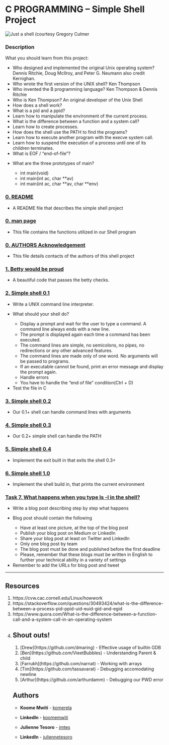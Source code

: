 # C PROGRAMMING – Simple Shell Project

![Just a shell (courtesy Gregory Culmer](https://github.com/komerela/Code_tester/blob/master/gregory-culmer-1291432-unsplash.jpg)

### Description
What you should learn from this project:

* Who designed and implemented the original Unix operating system? Dennis Ritchie, Doug McIlroy, and Peter G. Neumann also credit Kernighan.
* Who wrote the first version of the UNIX shell? Ken Thompson
* Who invented the B programming language? Ken Thompson & Dennis Ritchie
* Who is Ken Thompson? An original developer of the Unix Shell
* How does a shell work?
* What is a pid and a ppid?
* Learn how to manipulate the environment of the current process.
* What is the difference between a function and a system call?
* Learn how to create processes.
* How does the shell use the PATH to find the programs?
* Learn how to execute another program with the execve system call.
* Learn how to suspend the execution of a process until one of its children terminates.
* What is EOF / “end-of-file”?

<ul>
<li>What are the three prototypes of main?</li>
<ul>
<li>int main(void)</li>
<li>int main(int ac, char **av)</li>
<li>int main(int ac, char **av, char **env)</li>
</ul>
</ul>


### [0. README](./README.md)

* A README file that describes the simple shell project

### [0. man page](./man_1_simple_shell)

* This file contains the functions utilized in our Shell program

### [0. AUTHORS Acknowledgement](./AUTHORS)

* This file details contacts of the authors of this shell project

### [1. Betty would be proud](./simple_shell)

* A beautiful code that passes the betty checks.

### [2. Simple shell 0.1](./simple_shell)

* Write a UNIX command line interpreter.
<ul>
<li>What should your shell do?</li>
<ul>
<li> Display a prompt and wait for the user to type a command. A command line always ends with a new line.</li>
<li> The prompt is displayed again each time a command has been executed.
<li> The command lines are simple, no semicolons, no pipes, no redirections or any other advanced features.</li>
<li> The command lines are made only of one word. No arguments will be passed to programs.</li>
<li> If an executable cannot be found, print an error message and display the prompt again.</li>
<li>Handle errors</li>
<li>You have to handle the “end of file” condition(Ctrl + D)</li>
</ul>
<li>Test the file in C </li>
</ul>

### [3. Simple shell 0.2](./simple_shell)

* Our 0.1+ shell can handle command lines with arguments

### [4. Simple shell 0.3](./simple_shell)

* Our 0.2+ simple shell can handle the PATH

### [5. Simple shell 0.4](./simple_shell)

* Implement the exit built in that exits the shell 0.3+

### [6. Simple shell 1.0](./simple_shell)

* Implement the shell build in, that prints the current environment

### [Task 7. What happens when you type ls -l in the shell?](./simple_shell)

* Write a blog post describing step by step what happens
<ul>
<li>Blog post should contain the following</li>
<ul>
<li>Have at least one picture, at the top of the blog post</li>
<li>Publish your blog post on Medium or LinkedIn</li>
<li>Share your blog post at least on Twitter and LinkedIn</li>
<li> Only one blog post by team</li>
<li> The blog post must be done and published before the first deadline</li>
<li> Please, remember that these blogs must be written in English to further your technical ability in a variety of settings</li>
</ul>
<li>Remember to add the URLs for blog post and tweet</li>
</ul>

---

## Resources
<ol>
<li>https://cvw.cac.cornell.edu/Linux/howwork</li>
<li>https://stackoverflow.com/questions/30493424/what-is-the-difference-between-a-process-pid-ppid-uid-euid-gid-and-egid</li>
<li>https://www.quora.com/What-is-the-difference-between-a-function-call-and-a-system-call-in-an-operating-system</li>
<li>

## Shout outs!
<ol>
<li>[Drew](https://github.com/dmaring) - Effective usage of builtin GDB</li>
<li>[Ben](https://github.com/VieetBubbles) - Understanding Parent & child</li>
<li>[Farrukh](https://github.com/narnat) - Working with arrays</li>
<li>[Tim](https://github.com/tassavarat) - Debugging accomodating newline</li>
<li>[Arthur](https://github.com/arthurdamm) - Debugging our PWD error</li>
</ol>

## Authors
* **Koome Mwiti** - [komerela](https://github.com/komerela)
* **LinkedIn** - [koomemwiti](www.linkedin.com/in/koomemwiti)

* **Julienne Tesoro** - [jmtes](https://github.com/jmtes)
* **LinkedIn** - [juliennetesoro](https://www.linkedin.com/in/julienne-tesoro-72156817a)
